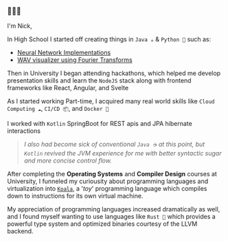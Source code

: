 ### 🍥🍜🦐

I'm Nick,

In High School I started off creating things in `Java ☕` & `Python 🐍` such as:
* [Neural Network Implementations](https://github.com/ndbaker1/NeuralNets)
* [WAV visualizer using Fourier Transforms](https://github.com/ndbaker1/WAV-analyzer)

Then in University I began attending hackathons, which helped me develop presentation skills and learn the `NodeJS` stack along with frontend frameworks like React, Angular, and Svelte

As I started working Part-time, I acquired many real world skills like `Cloud Computing ☁️`, `CI/CD 📦`, and `Docker 🐳`

I worked with `Kotlin` SpringBoot for REST apis and JPA hibernate interactions

> *I also had become sick of conventional `Java ☕` at this point, but `Kotlin` revived the JVM experience for me with
better syntactic sugar and more concise control flow.*

After completing the **Operating Systems** and **Compiler Design** courses at University, I funneled my curiousity about programming languages and virtualization into [`Koala`](https://github.com/ndbaker1/koala), a '*toy*' programming language which compiles down to instructions for its own virtual machine.

My appreciation of programming languages increased dramatically as well, and I found myself wanting to use languages like `Rust 🦀` which provides a powerful type system and  optimized binaries courtesy of the LLVM backend.
